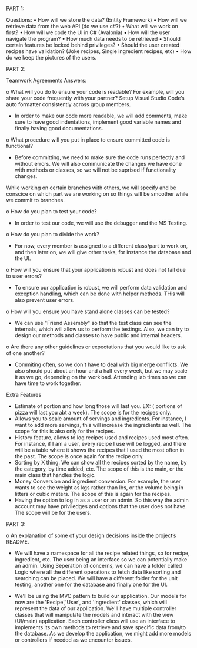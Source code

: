 PART 1:

Questions:
•	How will we store the data? (Entity Framework)
•	How will we retrieve data from the web API (do we use c#?)
•	What will we work on first?
•	How will we code the UI in C# (Avalonia)
•	How will the user navigate the program? 
•	How much data needs to be retrieved
•	Should certain features be locked behind privileges?
•	Should the user created recipes have validation? (Joke recipes, Single ingredient recipes, etc)
•	How do we keep the pictures of the users.


PART 2:

Teamwork Agreements Answers:

o	What will you do to ensure your code is readable? For example, will you share your code frequently with your partner? Setup Visual Studio Code’s auto formatter consistently across group members.
-   In order to make our code more readable, we will add comments, make sure to have good indentations, implement good variable names and finally having good documentations.

o	What procedure will you put in place to ensure committed code is functional?
-   Before committing, we need to make sure the code runs perfectly and without errors. We will also communicate the changes we have done with methods or classes, so we will not be suprised if functionality changes.

While working on certain branches with others, we will specify and be conscice on which part we are working on so things will be smoother while we commit to branches.

o	How do you plan to test your code?
-   In order to test our code, we will use the debugger and the MS Testing.

o	How do you plan to divide the work?
-   For now, every member is assigned to a different class/part to work on, and then later on, we will give other tasks, for instance the database and the UI.

o	How will you ensure that your application is robust and does not fail due to user errors?
-   To ensure our application is robust, we will perform data validation and exception handling, which can be done with helper methods. THis will also prevent user errors.

o	How will you ensure you have stand alone classes can be tested?
-   We can use "Friend Assembly" so that the test class can see the internals, which will allow us to perform the testings. Also, we can try to design our methods and classes to have public and internal headers.

o	Are there any other guidelines or expectations that you would like to ask of one another?
-   Commiting often, so we don't have to deal with big merge conflicts. We also should put about an hour and a half every week, but we may scale it as we go, depending on the workload. Attending lab times so we can have time to work together.

Extra Features
-   Estimate of portion and how long those will last you.
EX: ( portions of pizza will last you abt a week). The scope is for the recipes only.
-   Allows you to scale amount of servings and ingredients. For instance, I want to add more servings, this will increase the ingredients as well. The scope for this is also only for the recipes.
-   History feature, allows to log recipes used and recipes used most often. For instance, if I am a user, every recipe I use will be logged, and there will be a table where it shows the recipes that I used the most often in the past. The scope is once again for the recipe only.
-   Sorting by X thing. We can show all the recipes sorted by the name, by the category, by time added, etc. The scope of this is the main, or the main class that handles the logic.
-   Money Conversion and ingredient conversion. For example, the user wants to see the weight as kgs rather than lbs, or the volume being in litters or cubic meters. The scope of this is again for the recipes.
-   Having the option to log in as a user or an admin. So this way the admin account may have priviledges and options that the user does not have. The scope will be for the users.


PART 3:

o	An explanation of some of your design decisions inside the project’s README. 
-   We will have a namespace for all the recipe related things, so for recipe, ingredient, etc. The user being an interface so we can potentially make an admin. Using Seperation of concerns, we can have a folder called Logic where all the different operations to fetch data like sorting and searching can be placed. We will have a different folder for the unit testing, another one for the database and finally one for the UI.

-   We'll be using the MVC pattern to build our application. Our models for now are the 'Recipe','User', and 'Ingredient' classes, which will represent the data of our application. We'll have multiple controller classes that will manipulate the models and interact with the view (UI/main) application. Each controller class will use an interface to implements its own methods to retrieve and save specific data from/to the database. As we develop the application, we might add more models or controllers if needed as we encounter issues.